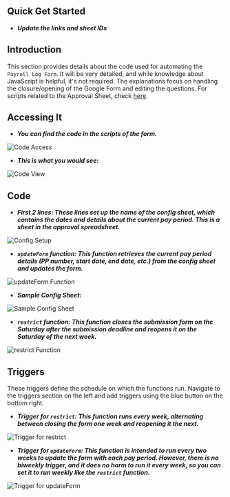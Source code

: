 ## Quick Get Started

- ***Update the links and sheet IDs***

## Introduction

This section provides details about the code used for automating the `Payroll Log Form`. It will be very detailed, and while knowledge about JavaScript is helpful, it's not required. The explanations focus on handling the closure/opening of the Google Form and editing the questions. For scripts related to the Approval Sheet, check [here](/non_paycom_doc/sheet_scripts).

## Accessing It

- ***You can find the code in the scripts of the form.***

![Code Access](https://i.postimg.cc/yxsJwmVP/image.png)

- ***This is what you would see:***

![Code View](https://i.postimg.cc/8z971Qps/image.png)

## Code

- ***First 2 lines: These lines set up the name of the config sheet, which contains the dates and details about the current pay period. This is a sheet in the approval spreadsheet.***

![Config Setup](https://i.postimg.cc/RF9VFvjC/image.png)

- ***`updateForm` function: This function retrieves the current pay period details (PP number, start date, end date, etc.) from the config sheet and updates the form.***

![updateForm Function](https://i.postimg.cc/R0142jqk/image.png)

- ***Sample Config Sheet:***

![Sample Config Sheet](https://i.postimg.cc/L8LpZrkJ/image.png)

- ***`restrict` function: This function closes the submission form on the Saturday after the submission deadline and reopens it on the Saturday of the next week.***

![restrict Function](https://i.postimg.cc/Kj6WG8HJ/image.png)

## Triggers

These triggers define the schedule on which the functions run. Navigate to the triggers section on the left and add triggers using the blue button on the bottom right.

- ***Trigger for `restrict`: This function runs every week, alternating between closing the form one week and reopening it the next.***

![Trigger for restrict](https://i.postimg.cc/BnqrXXvV/image.png)

- ***Trigger for `updateForm`: This function is intended to run every two weeks to update the form with each pay period. However, there is no biweekly trigger, and it does no harm to run it every week, so you can set it to run weekly like the `restrict` function.***

![Trigger for updateForm](https://i.postimg.cc/xdBpyC0Y/image.png)

